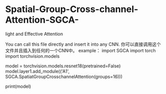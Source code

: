 # Spatial-Group-Cross-channel-Attention-SGCA-
light and Effective Attention

You can call this file directly and insert it into any CNN.
你可以直接调用这个文件并且插入到任何的一个CNN中。
example：
import SGCA
import torch
import torchvision.models

model = torchvision.models.resnet18(pretrained=False)
model.layer1.add_module(('A1', SGCA.SpatiatGroupCrosschannelAttention(groups=16)))

print(model)
